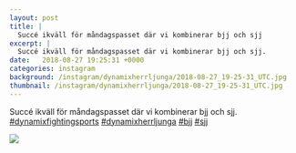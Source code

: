 ```yaml
---
layout: post
title: |
  Succé ikväll för måndagspasset där vi kombinerar bjj och sjj
excerpt: |
  Succé ikväll för måndagspasset där vi kombinerar bjj och sjj.    
date:   2018-08-27 19:25:31 +0000
categories: instagram
background: /instagram/dynamixherrljunga/2018-08-27_19-25-31_UTC.jpg
thumbnail: /instagram/dynamixherrljunga/2018-08-27_19-25-31_UTC.jpg
---
```

Succé ikväll för måndagspasset där vi kombinerar bjj och sjj. [#dynamixfightingsports](https://www.instagram.com/explore/tags/dynamixfightingsports/) [#dynamixherrljunga](https://www.instagram.com/explore/tags/dynamixherrljunga/) [#bjj](https://www.instagram.com/explore/tags/bjj/) [#sjj](https://www.instagram.com/explore/tags/sjj/)



<img src='/www-dynamix-herrljunga/instagram/dynamixherrljunga/2018-08-27_19-25-31_UTC.jpg' class='img-fluid' />

